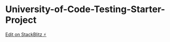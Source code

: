 # University-of-Code-Testing-Starter-Project

[Edit on StackBlitz ⚡️](https://stackblitz.com/edit/papafam-coding-challenges-testing-starter-project)
